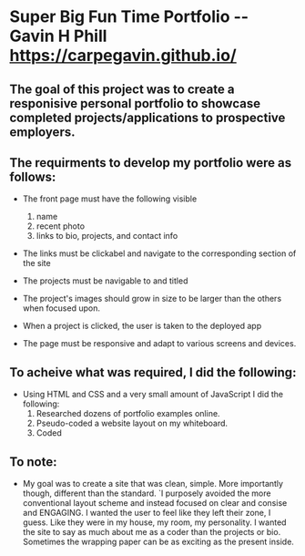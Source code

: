 # Super Big Fun Time Portfolio -- Gavin H Phill     https://carpegavin.github.io/

## The goal of this project was to create a responisive personal portfolio to showcase completed projects/applications to prospective employers.

## The requirments to develop my portfolio were as follows:
  * The front page must have the following visible
    1. name
    2. recent photo
    3. links to bio, projects, and contact info
    
  * The links must be clickabel and navigate to the corresponding section of the site
  * The projects must be navigable to and titled
  * The project's images should grow in size to be larger than the others when focused upon.
  * When a project is clicked, the user is taken to the deployed app
  * The page must be responsive and adapt to various screens and devices.
  
## To acheive what was required, I did the following:
  * Using HTML and CSS and a very small amount of JavaScript I did the following:
    1. Researched dozens of portfolio examples online.
    2. Pseudo-coded a website layout on my whiteboard.
    3. Coded
    
## To note:
  * My goal was to create a site that was clean, simple. More importantly though, different than the standard. `I purposely avoided the more conventional layout scheme and instead focused on clear and consise and ENGAGING. I wanted the user to feel like they left their zone, I guess. Like they were in my house, my room, my personality. I wanted the site to say as much about me as a coder than the projects or bio. Sometimes the wrapping paper can be as exciting as the present inside.  


